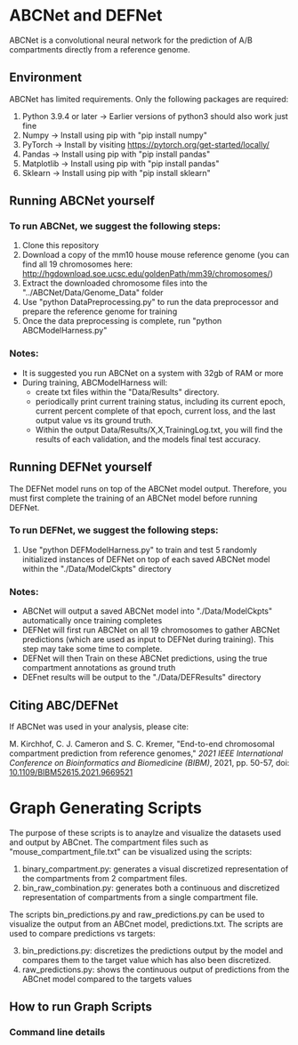 ﻿# ABCNet and DEFNet

ABCNet is a convolutional neural network for the prediction of A/B compartments directly from a reference genome.

## Environment

ABCNet has limited requirements. Only the following packages are required:

1) Python 3.9.4 or later -> Earlier versions of python3 should also work just fine
2) Numpy -> Install using pip with "pip install numpy"
3) PyTorch -> Install by visiting https://pytorch.org/get-started/locally/
4) Pandas -> Install using pip with "pip install pandas"
5) Matplotlib -> Install using pip with "pip install pandas"
6) Sklearn -> Install using pip with "pip install sklearn"

## Running ABCNet yourself

### To run ABCNet, we suggest the following steps:

1) Clone this repository
2) Download a copy of the mm10 house mouse reference genome (you can find all 19 chromosomes here: http://hgdownload.soe.ucsc.edu/goldenPath/mm39/chromosomes/)
3) Extract the downloaded chromosome files into the "../ABCNet/Data/Genome_Data" folder
4) Use "python DataPreprocessing.py" to run the data preprocessor and prepare the reference genome for training
5) Once the data preprocessing is complete, run "python ABCModelHarness.py"

### Notes:
- It is suggested you run ABCNet on a system with 32gb of RAM or more
- During training, ABCModelHarness will:
    - create txt files within the "Data/Results" directory.
    - periodically print current training status, including its current epoch, current percent complete of that epoch, current loss, and the last output value vs its ground truth.
    - Within the output Data/Results/X,X,TrainingLog.txt, you will find the results of each validation, and the models final test accuracy.

## Running DEFNet yourself

The DEFNet model runs on top of the ABCNet model output. Therefore, you must first complete the training of an ABCNet model before running DEFNet.

### To run DEFNet, we suggest the following steps:

1) Use "python DEFModelHarness.py" to train and test 5 randomly initialized instances of DEFNet on top of each saved ABCNet model within the "./Data/ModelCkpts" directory

### Notes:
- ABCNet will output a saved ABCNet model into "./Data/ModelCkpts" automatically once training completes
- DEFNet will first run ABCNet on all 19 chromosomes to gather ABCNet predictions (which are used as input to DEFNet during training). This step may take some time to complete.
- DEFNet will then Train on these ABCNet predictions, using the true compartment annotations as ground truth
- DEFnet results will be output to the "./Data/DEFResults" directory

## Citing ABC/DEFNet
If ABCNet was used in your analysis, please cite:

M. Kirchhof, C. J. Cameron and S. C. Kremer, "End-to-end chromosomal compartment prediction from reference genomes," _2021 IEEE International Conference on Bioinformatics and Biomedicine (BIBM)_, 2021, pp. 50-57, doi: [10.1109/BIBM52615.2021.9669521](https://doi.org/10.1109/BIBM52615.2021.9669521)

# Graph Generating Scripts

The purpose of these scripts is to anaylze and visualize the datasets used and output by ABCnet. The compartment files such as "mouse_compartment_file.txt" can be visualized using the scripts: 

1. binary_compartment.py: generates a visual discretized representation of the compartments from 2 compartment files.
2. bin_raw_combination.py: generates both a continuous and discretized representation of compartments from a single compartment file. 

The scripts bin_predictions.py and raw_predictions.py can be used to visualize the output from an ABCnet model, predictions.txt. The scripts are used to compare predictions vs targets:

3. bin_predictions.py: discretizes the predictions output by the model and compares them to the target value which has also been discretized. 
4. raw_predictions.py: shows the continuous output of predictions from the ABCnet model compared to the targets values


## How to run Graph Scripts

### Command line details




